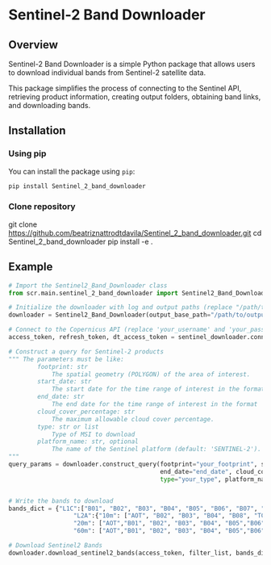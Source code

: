 # Sentinel-2 Band Downloader

## Overview

Sentinel-2 Band Downloader is a simple Python package that allows users to download individual bands from Sentinel-2 satellite data.

This package simplifies the process of connecting to the Sentinel API, retrieving product information, creating output folders, obtaining band links, and downloading bands.

## Installation

### Using pip

You can install the package using `pip`:

```bash
pip install Sentinel_2_band_downloader
```

### Clone repository
git clone https://github.com/beatriznattrodtdavila/Sentinel_2_band_downloader.git
cd Sentinel_2_band_downloader
pip install -e .

## Example

```python
# Import the Sentinel2_Band_Downloader class
from scr.main.sentinel_2_band_downloader import Sentinel2_Band_Downloader

# Initialize the downloader with log and output paths (replace "/path/to/output")
downloader = Sentinel2_Band_Downloader(output_base_path="/path/to/output")

# Connect to the Copernicus API (replace 'your_username' and 'your_password')
access_token, refresh_token, dt_access_token = sentinel_downloader.connect_to_api(username, password)

# Construct a query for Sentinel-2 products
""" The parameters must be like:
        footprint: str
            The spatial geometry (POLYGON) of the area of interest.
        start_date: str
            The start date for the time range of interest in the format 'YYYY-MM-DD'.
        end_date: str
            The end date for the time range of interest in the format 'YYYY-MM-DD'.
        cloud_cover_percentage: str
            The maximum allowable cloud cover percentage.
        type: str or list
            Type of MSI to download
        platform_name: str, optional
            The name of the Sentinel platform (default: 'SENTINEL-2').
"""
query_params = downloader.construct_query(footprint="your_footprint", start_date="start_date", 
                                          end_date="end_date", cloud_cover_percentage="cloud_cover", 
                                          type="your_type", platform_name="your_platform_name")


# Write the bands to download
bands_dict = {"L1C":["B01", "B02", "B03", "B04", "B05", "B06", "B07", "B08", "B8A", "B09", "B10", "B11", "B12", "TCI"],
                  "L2A":{"10m": ["AOT", "B02", "B03", "B04", "B08", "TCI", "WVP"],
                  "20m": ["AOT","B01", "B02", "B03", "B04", "B05","B06", "B07", "B8A", "B11", "B12", "SCL", "TCI", "WVP"],
                  "60m": ["AOT","B01", "B02", "B03", "B04", "B05","B06", "B07", "B8A", "B09","B11", "B12", "SCL", "TCI", "WVP"]}}

# Download Sentinel2 Bands
downloader.download_sentinel2_bands(access_token, filter_list, bands_dict, dt_access_token, refresh_token, None)
```